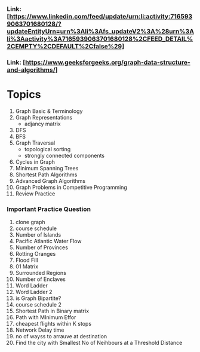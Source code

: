 ### Link: [https://www.linkedin.com/feed/update/urn:li:activity:7165939063701680128/?updateEntityUrn=urn%3Ali%3Afs_updateV2%3A%28urn%3Ali%3Aactivity%3A7165939063701680128%2CFEED_DETAIL%2CEMPTY%2CDEFAULT%2Cfalse%29]

### Link: [https://www.geeksforgeeks.org/graph-data-structure-and-algorithms/]

# Topics

1. Graph Basic & Terminology
2. Graph Representations
   - adjancy matrix
3. DFS
4. BFS
5. Graph Traversal
   - topological sorting
   - strongly connected components
6. Cycles in Graph
7. Minimum Spanning Trees
8. Shortest Path Algorithms
9. Advanced Graph Algorithms
10. Graph Problems in Competitive Programming
11. Review Practice

### Important Practice Question

1. clone graph
2. course schedule
3. Number of Islands
4. Pacific Atlantic Water Flow
5. Number of Provinces
6. Rotting Oranges
7. Flood Fill
8. 01 Matrix
9. Surrounded Regions
10. Number of Enclaves
11. Word Ladder
12. Word Ladder 2
13. is Graph Bipartite?
14. course schedule 2
15. Shortest Path in Binary matrix
16. Path with MInimum Effor
17. cheapest flights within K stops
18. Network Delay time
19. no of wayss to arrauve at destination
20. Find the city with Smallest No of Neihbours at a Threshold Distance
